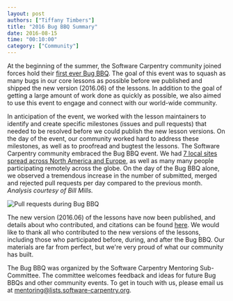 ```yaml
---
layout: post
authors: ["Tiffany Timbers"]
title: "2016 Bug BBQ Summary"
date: 2016-08-15
time: "00:10:00"
category: ["Community"]
---
```


At the beginning of the summer, the Software Carpentry community joined forces
hold their [first ever Bug BBQ](http://swcarpentry.github.io/SWC-bug-bbq/). The
goal of this event was to squash as many bugs in our core lessons as possible
before we published and shipped the new version (2016.06) of the lessons. In
addition to the goal of getting a large amount of work done as quickly as
possible, we also aimed to use this event to engage and connect with our
world-wide community.

In anticipation of the event, we worked with the lesson maintainers to identify
and create specific milestones (issues and pull requests) that needed to be
resolved before we could publish the new lesson versions. On the day of the
event, our community worked hard to address these milestones, as well as to
proofread and bugtest the lessons. The Software Carpentry community embraced the
Bug BBQ event. We had [7 local sites spread across North America and Europe](https://github.com/swcarpentry/SWC-bug-bbq/blob/gh-pages/sites.geojson),
as well as many many people participating remotely across the globe. On the day
of the Bug BBQ alone, we observed a tremendous increase in the number of
submitted, merged and rejected pull requests per day compared to the previous
month. *Analysis courtesy of Bill Mills.*

![Pull requests during Bug BBQ]({{site.filesurl}}/2016/08/bbqPulls.png)

The new version (2016.06) of the lessons have now been published, and details
about who contributed, and citations can be found [here](http://software-carpentry.org/blog/2016/07/publishing-lessons.html). We
would like to thank all who contributed to the new versions of the lessons,
including those who participated before, during, and after the Bug BBQ. Our
materials are far from perfect, but we're very proud of what our community has
built.

The Bug BBQ was organized by the Software Carpentry Mentoring Sub-Committee. The
committee welcomes feedback and ideas for future Bug BBQs and other community
events. To get in touch with us, please email us at [mentoring@lists.software-carpentry.org](mentoring@lists.software-carpentry.org).
